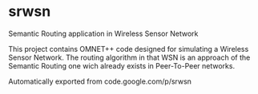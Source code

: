 # srwsn
Semantic Routing application in Wireless Sensor Network

This project contains OMNET++ code designed for simulating a Wireless Sensor Network. The routing algorithm in that WSN is an approach of the Semantic Routing one wich already exists in Peer-To-Peer networks.

Automatically exported from code.google.com/p/srwsn
